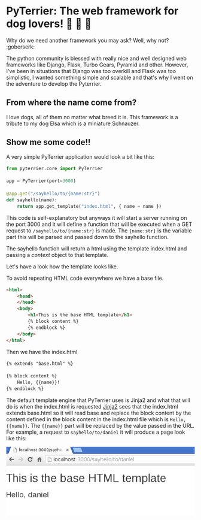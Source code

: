 # PyTerrier: The web framework for dog lovers! :dog: :dog: :dog:

Why do we need another framework you may ask? Well, why not? :goberserk:

The python community is blessed with really nice and well designed web frameworks like Django, Flask, Turbo Gears, Pyramid
and other. However, I've been in situations that Django was too overkill and Flask was too simplistic, I wanted something
simple and scalable and that's why I went on the adventure to develop the Pyterrier.

## From where the name come from?

I love dogs, all of them no matter what breed it is. This framework is a tribute to my dog Elsa which is a
miniature Schnauzer.

## Show me some code!!

A very simple PyTerrier application would look a bit like this:

``` python
from pyterrier.core import PyTerrier

app = PyTerrier(port=3000)

@app.get("/sayhello/to/{name:str}")
def sayhello(name):
    return app.get_template("index.html", { name = name })
```

This code is self-explanatory but anyways it will start a server running on the port 3000 and it will define a
function that will be executed when a GET request to `/sayhello/to/{name:str}` is made. The `{name:str}` is the
variable part this will be parsed and passed down to the sayhello function.

The sayhello function will return a html using the template index.html and passing a *context* object to that
template.

Let's have a look how the template looks like.

To avoid repeating HTML code everywhere we have a base file.

``` html
<html>
    <head>
    </head>
    <body>
        <h1>This is the base HTML template</h1>
        {% block content %}
        {% endblock %}
    </body>
</html>
```

Then we have the index.html


``` html
{% extends "base.html" %}

{% block content %}
    Hello, {{name}}!
{% endblock %}

```

The default template engine that PyTerrier uses is Jinja2 and what that will do is when the index.html is requested
[Jinja2](https://github.com/pallets/jinja) sees that the index.html extends base.html so it will read base and replace
the block content by the content defined in the block content in the index.html file which is `Hello, {{name}}`.
The `{{name}}` part will be replaced by the value passed in the URL. For example, a request to `sayhello/to/daniel` it
will produce a page look like this:

![HTML result](screenshot.png)



